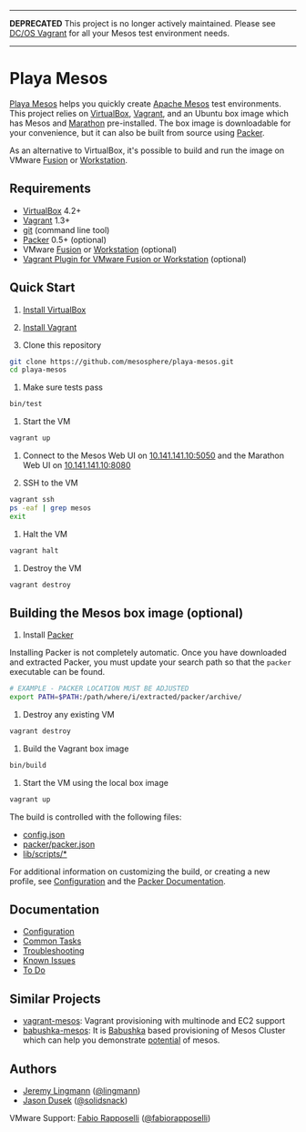 ___

**DEPRECATED** This project is no longer actively maintained. Please see [DC/OS
Vagrant](https://github.com/dcos/dcos-vagrant) for all your Mesos test
environment needs.

___

# Playa Mesos

[Playa Mesos][8] helps you quickly create [Apache Mesos][1] test environments.
This project relies on [VirtualBox][5], [Vagrant][6], and an Ubuntu box image
which has Mesos and [Marathon][2] pre-installed. The box image is downloadable for your
convenience, but it can also be built from source using [Packer][9].

As an alternative to VirtualBox, it's possible to build and run the image on
VMware [Fusion](https://www.vmware.com/products/fusion/) or [Workstation](https://www.vmware.com/products/workstation/).

## Requirements

* [VirtualBox][5] 4.2+
* [Vagrant][6] 1.3+
* [git](http://git-scm.com/downloads) (command line tool)
* [Packer][9] 0.5+ (optional)
* VMware [Fusion](https://www.vmware.com/products/fusion/) or [Workstation](https://www.vmware.com/products/workstation/) (optional)
* [Vagrant Plugin for VMware Fusion or Workstation](https://www.vagrantup.com/vmware) (optional)

## Quick Start

1. [Install VirtualBox](https://www.virtualbox.org/wiki/Downloads)

1. [Install Vagrant](http://www.vagrantup.com/downloads.html)

1. Clone this repository

  ```bash
  git clone https://github.com/mesosphere/playa-mesos.git
  cd playa-mesos
  ```

1. Make sure tests pass

  ```bash
  bin/test
  ```

1. Start the VM

  ```bash
  vagrant up
  ```

1. Connect to the Mesos Web UI on [10.141.141.10:5050](http://10.141.141.10:5050) and the Marathon Web UI on [10.141.141.10:8080](http://10.141.141.10:8080)

1. SSH to the VM

  ```bash
  vagrant ssh
  ps -eaf | grep mesos
  exit
  ```

1. Halt the VM

  ```bash
  vagrant halt
  ```

1. Destroy the VM

  ```bash
  vagrant destroy
  ```

## Building the Mesos box image (optional)

1. Install [Packer][9]

  Installing Packer is not completely automatic. Once you have downloaded and
  extracted Packer, you must update your search path so that the `packer`
  executable can be found.

  ```bash
  # EXAMPLE - PACKER LOCATION MUST BE ADJUSTED
  export PATH=$PATH:/path/where/i/extracted/packer/archive/
  ```

1. Destroy any existing VM

  ```bash
  vagrant destroy
  ```

1. Build the Vagrant box image

  ```bash
  bin/build
  ```

1. Start the VM using the local box image

  ```bash
  vagrant up
  ```

The build is controlled with the following files:

* [config.json][21]
* [packer/packer.json][22]
* [lib/scripts/*][23]

For additional information on customizing the build, or creating a new profile,
see [Configuration][15] and the [Packer Documentation][20].

## Documentation

* [Configuration][15]
* [Common Tasks][16]
* [Troubleshooting][17]
* [Known Issues][18]
* [To Do][19]

## Similar Projects

* [vagrant-mesos](https://github.com/everpeace/vagrant-mesos): Vagrant
  provisioning with multinode and EC2 support
* [babushka-mesos](https://github.com/parolkar/mesos-babushka): It is [Babushka](http://babushka.me/) based provisioning of Mesos Cluster which can help you demonstrate [potential](http://vimeo.com/110914075) of mesos. 

## Authors

* [Jeremy Lingmann](https://github.com/lingmann) ([@lingmann](https://twitter.com/lingmann))
* [Jason Dusek](https://github.com/solidsnack) ([@solidsnack](https://twitter.com/solidsnack))

VMware Support: [Fabio Rapposelli](https://github.com/frapposelli) ([@fabiorapposelli](https://twitter.com/fabiorapposelli))


[1]: http://incubator.apache.org/mesos/ "Apache Mesos"
[2]: http://github.com/mesosphere/marathon "Marathon"
[3]: http://jenkins-ci.org/ "Jenkins"
[4]: http://zookeeper.apache.org/ "Apache Zookeeper"
[5]: http://www.virtualbox.org/ "VirtualBox"
[6]: http://www.vagrantup.com/ "Vagrant"
[7]: http://www.ansibleworks.com "Ansible"
[8]: https://github.com/mesosphere/playa-mesos "Playa Mesos"
[9]: http://www.packer.io "Packer"
[13]: http://mesosphere.io/downloads "Mesosphere Downloads"
[14]: http://www.ubuntu.com "Ubuntu"
[15]: doc/config.md "Configuration"
[16]: doc/common_tasks.md "Common Tasks"
[17]: doc/troubleshooting.md "Troubleshooting"
[18]: doc/known_issues.md "Known Issues"
[19]: doc/to_do.md "To Do"
[20]: http://www.packer.io/docs "Packer Documentation"
[21]: config.json "config.json"
[22]: packer/packer.json "packer.json"
[23]: lib/scripts "scripts"
